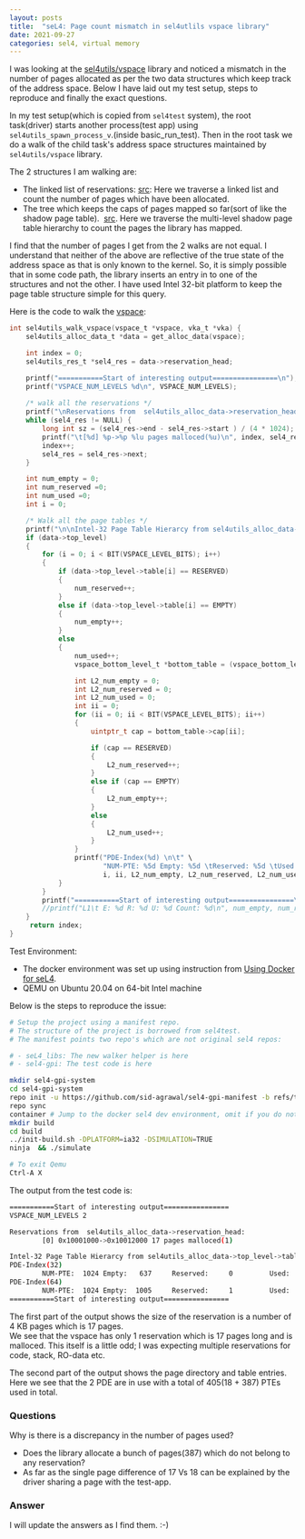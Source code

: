 ```yaml
---
layout: posts
title:  "seL4: Page count mismatch in sel4utlils vspace library"
date: 2021-09-27
categories: sel4, virtual memory
---
```


I was looking at the [sel4utils/vspace](https://github.com/seL4/seL4_libs/tree/master/libsel4utils) library and 
noticed a mismatch in the number of pages allocated as per the two data structures which keep track of the 
address space. Below I have laid out my test setup, steps to reproduce and finally the exact questions.

In my test setup(which is copied from `sel4test` system), the root task(driver) starts another process(test app) 
using `sel4utils_spawn_process_v`.(inside basic_run_test). Then in the root task we do a walk of the child task's 
address space structures maintained by `sel4utils/vspace` library. 

The 2 structures I am walking are:
- The linked list of reservations: [src](https://github.com/seL4/seL4_libs/blob/master/libsel4utils/include/sel4utils/vspace.h#L76): 
Here we traverse a linked list and count the number of pages which have been allocated.
- The tree which keeps the caps of pages mapped so far(sort of like the shadow page table). 
[src](https://github.com/seL4/seL4_libs/blob/master/libsel4utils/include/sel4utils/vspace.h#L71). 
Here we traverse the multi-level shadow page table hierarchy to count the pages the library has mapped.

I find that the number of pages I get from the 2 walks are not equal. I understand that neither of 
the above are reflective of the true state of the address space as that is only known to the kernel. So, 
it is simply possible that in some code path, the library inserts an entry in to one of the structures 
and not the other. I have used Intel 32-bit platform to keep the page table structure simple for this query.

Here is the code to walk the [vspace](https://github.com/sid-agrawal/seL4_libs/blob/0d37c61f89dc335a5905f5625be3125e2afe42f3/libsel4utils/src/vspace/vspace.c#L903):

```c
int sel4utils_walk_vspace(vspace_t *vspace, vka_t *vka) {
    sel4utils_alloc_data_t *data = get_alloc_data(vspace);

    int index = 0;
    sel4utils_res_t *sel4_res = data->reservation_head;

    printf("===========Start of interesting output================\n");
    printf("VSPACE_NUM_LEVELS %d\n", VSPACE_NUM_LEVELS);
    
    /* walk all the reservations */
    printf("\nReservations from  sel4utils_alloc_data->reservation_head:\n");
    while (sel4_res != NULL) {
        long int sz = (sel4_res->end - sel4_res->start ) / (4 * 1024);
        printf("\t[%d] %p->%p %lu pages malloced(%u)\n", index, sel4_res->start, sel4_res->end, sz, sel4_res->malloced);
        index++;
        sel4_res = sel4_res->next;
    }

    int num_empty = 0;
    int num_reserved =0;
    int num_used =0;
    int i = 0;

    /* Walk all the page tables */
    printf("\n\nIntel-32 Page Table Hierarcy from sel4utils_alloc_data->top_level->table \n");
    if (data->top_level)
    {
        for (i = 0; i < BIT(VSPACE_LEVEL_BITS); i++)
        {
            if (data->top_level->table[i] == RESERVED)
            {
                num_reserved++;
            }
            else if (data->top_level->table[i] == EMPTY)
            {
                num_empty++;
            }
            else
            {
                num_used++;
                vspace_bottom_level_t *bottom_table = (vspace_bottom_level_t *)data->top_level->table[i];

                int L2_num_empty = 0;
                int L2_num_reserved = 0;
                int L2_num_used = 0;
                int ii = 0;
                for (ii = 0; ii < BIT(VSPACE_LEVEL_BITS); ii++)
                {
                    uintptr_t cap = bottom_table->cap[ii];

                    if (cap == RESERVED)
                    {
                        L2_num_reserved++;
                    }
                    else if (cap == EMPTY)
                    {
                        L2_num_empty++;
                    }
                    else
                    {
                        L2_num_used++;
                    }
                }
                printf("PDE-Index(%d) \n\t" \
                       "NUM-PTE: %5d Empty: %5d \tReserved: %5d \tUsed: %5d\n",
                       i, ii, L2_num_empty, L2_num_reserved, L2_num_used, ii);
            }
        }
        printf("===========Start of interesting output================\n");
        //printf("L1\t E: %d R: %d U: %d Count: %d\n", num_empty, num_reserved, num_used, i);
    }
     return index;
}
```

Test Environment:

- The docker environment was set up using instruction from [Using Docker for seL4](https://docs.sel4.systems/projects/dockerfiles/).
- QEMU on Ubuntu 20.04 on 64-bit Intel machine

Below is the steps to reproduce the issue:

```bash
# Setup the project using a manifest repo. 
# The structure of the project is borrowed from sel4test.
# The manifest points two repo's which are not original sel4 repos:

# - seL4_libs: The new walker helper is here
# - sel4-gpi: The test code is here

mkdir sel4-gpi-system
cd sel4-gpi-system
repo init -u https://github.com/sid-agrawal/sel4-gpi-manifest -b refs/tags/v3.0 
repo sync
container # Jump to the docker sel4 dev environment, omit if you do not care
mkdir build  
cd build
../init-build.sh -DPLATFORM=ia32 -DSIMULATION=TRUE 
ninja  && ./simulate

# To exit Qemu
Ctrl-A X
```

The output from the test code is:

```bash
===========Start of interesting output================
VSPACE_NUM_LEVELS 2

Reservations from  sel4utils_alloc_data->reservation_head:
        [0] 0x10001000->0x10012000 17 pages malloced(1)

Intel-32 Page Table Hierarcy from sel4utils_alloc_data->top_level->table 
PDE-Index(32) 
        NUM-PTE:  1024 Empty:   637     Reserved:     0         Used:   387
PDE-Index(64) 
        NUM-PTE:  1024 Empty:  1005     Reserved:     1         Used:    18
===========Start of interesting output================
```

The first part of the output shows the size of the reservation is a number of 4 KB pages which is 17 pages.  
We see that the vspace has only 1 reservation which is 17 pages long and is malloced.  This itself is a little 
odd; I was expecting multiple reservations for code, stack, RO-data etc.

The second part of the output shows the page directory and table entries. Here we see that the 2 
PDE are in use with a total of 405(18 + 387) PTEs used in total.

### Questions
Why is there is a discrepancy in the number of pages used?
- Does the library allocate a bunch of pages(387) which do not belong to any reservation?
- As far as the single page difference of 17 Vs 18 can be explained by the 
  driver sharing a page with the test-app.

### Answer
I will update the answers as I find them. :-)